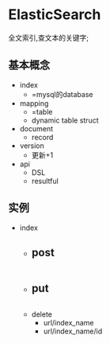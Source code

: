 # ElasticSearch

全文索引,查文本的关键字;

## 基本概念

* index
  + =mysql的database
* mapping
  + =table
  + dynamic table struct
* document
  + record
* version
  + 更新+1
* api
  + DSL
  + resultful

## 实例

* index
  + post
    - 
    ```json
    ```
  + put
    - 
    ```json
    ```
  + delete
    - url/index_name
    - url/index_name/id